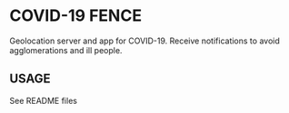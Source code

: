 # COVID-19 FENCE
Geolocation server and app for COVID-19. Receive notifications to avoid agglomerations and ill people.

## USAGE
See README files 
